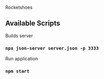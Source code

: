 Rocketshoes

## Available Scripts

Builds server

### `npx json-server server.json -p 3333`

Run application

### `npm start`
